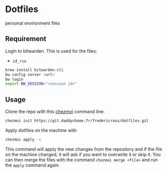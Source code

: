 # Dotfiles

personal environment files

## Requirement

Login to bitwarden. This is used for the files:

- `id_rsa`

```sh
brew install bitwarden-cli
bw config server <url>
bw login
export BW_SESSION="<session id>"
```

## Usage

Clone the repo with this [chezmoi](https://www.chezmoi.io/) command line:

```sh
chezmoi init https://git.daddyshome.fr/fredericrous/dotfiles.git
```

Apply dotfiles on the machine with

```sh
chezmoi apply -v
```

This command will apply the new changes from the repository and if the file on
the machine changed, it will ask if you want to overwrite it or skip it.
You can then merge the files with the command `chezmoi merge <file>`
and run the `apply` command again.

